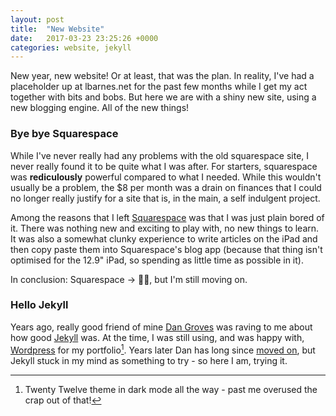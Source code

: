 ```yaml
---
layout: post
title:  "New Website"
date:   2017-03-23 23:25:26 +0000
categories: website, jekyll
---
```

New year, new website! Or at least, that was the plan. In reality, I've had a placeholder up at lbarnes.net for the past few months while I get my act together with bits and bobs. But here we are with a shiny new site, using a new blogging engine. All of the new things!

### Bye bye Squarespace
While I've never really had any problems with the old squarespace site, I never really found it to be quite what I was after. For starters, squarespace was **rediculously** powerful compared to what I needed. While this wouldn't usually be a problem, the $8 per month was a drain on finances that I could no longer really justify for a site that is, in the main, a self indulgent project.

Among the reasons that I left [Squarespace](squarespace.com "squarespace") was that I was just plain bored of it. There was nothing new and exciting to play with, no new things to learn. It was also a somewhat clunky experience to write articles on the iPad and then copy paste them into Squarespace's blog app (because that thing isn't optimised for the 12.9" iPad, so spending as little time as possible in it).

In conclusion: Squarespace -\> 👍🏻, but I'm still moving on.

### Hello Jekyll
Years ago, really good friend of mine [Dan Groves](danielgroves.net "Dan's site") was raving to me about how good [Jekyll](https://jekyllrb.com "Jekyll ") was. At the time, I was still using, and was happy with, [Wordpress](Wordpress.org "Wordpress") for my portfolio[^1]. Years later Dan has long since [moved on](https://danielgroves.net/development/2016/11/move-to-heroku "Dan moves from Jekyll"), but Jekyll stuck in my mind as something to try - so here I am, trying it.

[^1]:	Twenty Twelve theme in dark mode all the way - past me overused the crap out of that!